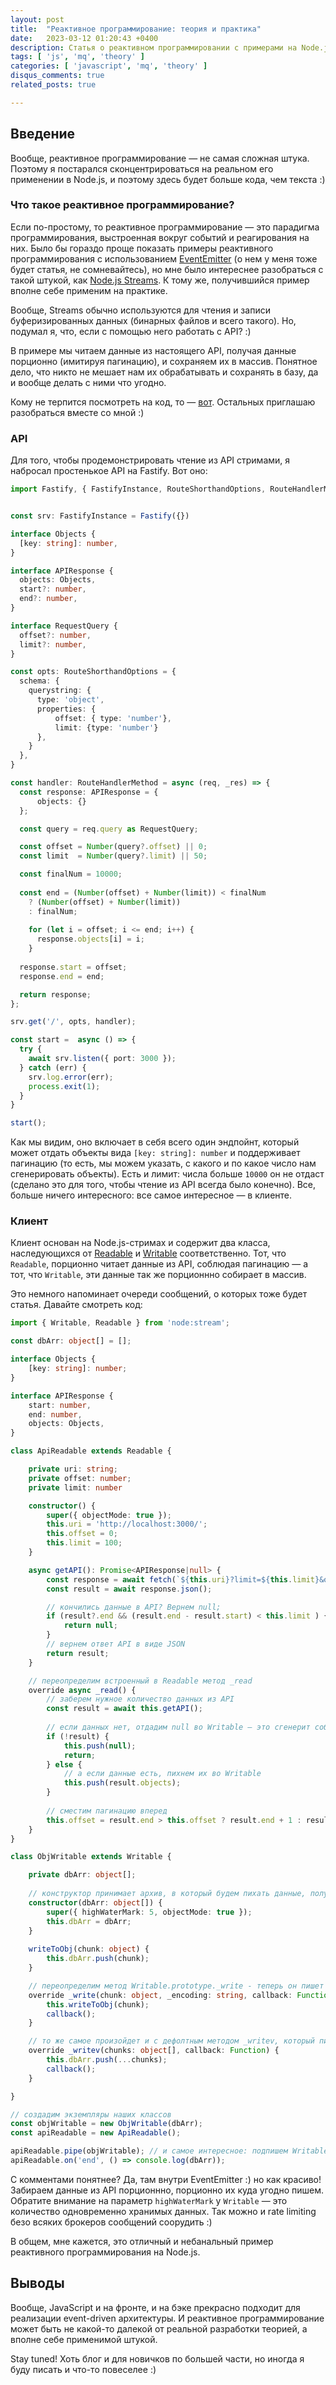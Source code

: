 ```yaml
---
layout: post
title:  "Реактивное программирование: теория и практика"
date:   2023-03-12 01:20:43 +0400
description: Статья о реактивном программировании с примерами на Node.js Streams.
tags: [ 'js', 'mq', 'theory' ]
categories: [ 'javascript', 'mq', 'theory' ]
disqus_comments: true
related_posts: true

---
```


## Введение

Вообще, реактивное программирование — не самая сложная штука. 
Поэтому я постарался сконцентрироваться на реальном его применении в Node.js, и поэтому здесь будет больше кода, чем текста :)

### Что такое реактивное программирование?

Если по-простому, то реактивное программирование — это парадигма программирования, выстроенная вокруг событий и реагирования на них.
Было бы гораздо проще показать примеры реактивного программирования с использованием [EventEmitter](https://nodejs.dev/en/learn/the-nodejs-event-emitter/) (о нем у меня тоже будет статья, не сомневайтесь), но мне было интереснее разобраться с такой штукой, как [Node.js Streams](https://nodejs.org/api/stream.html#stream).
К тому же, получившийся пример вполне себе применим на практике.

Вообще, Streams обычно используются для чтения и записи буферизированных данных (бинарных файлов и всего такого).
Но, подумал я, что, если с помощью него работать с API? :) 

В примере мы читаем данные из настоящего API, получая данные порционно (имитируя пагинацию), и сохраняем их в массив.
Понятное дело, что никто не мешает нам их обрабатывать и сохранять в базу, да и вообще делать с ними что угодно.

Кому не терпится посмотреть на код, то — [вот](https://github.com/sptmru/reactive-programming-on-streams). Остальных приглашаю разобраться вместе со мной :)

### API

Для того, чтобы продемонстрировать чтение из API стримами, я набросал простенькое API на Fastify. Вот оно:

```ts
import Fastify, { FastifyInstance, RouteShorthandOptions, RouteHandlerMethod } from 'fastify'


const srv: FastifyInstance = Fastify({})

interface Objects {
  [key: string]: number,
}

interface APIResponse {
  objects: Objects,
  start?: number,
  end?: number,
}

interface RequestQuery {
  offset?: number,
  limit?: number,
}

const opts: RouteShorthandOptions = {
  schema: {
    querystring: {
      type: 'object',
      properties: {
          offset: { type: 'number'},
          limit: {type: 'number'}
      },
    }
  },
}

const handler: RouteHandlerMethod = async (req, _res) => {
  const response: APIResponse = {
      objects: {}
  };

  const query = req.query as RequestQuery;

  const offset = Number(query?.offset) || 0;
  const limit  = Number(query?.limit) || 50;

  const finalNum = 10000;
  
  const end = (Number(offset) + Number(limit)) < finalNum 
    ? (Number(offset) + Number(limit))
    : finalNum;
  
    for (let i = offset; i <= end; i++) {
      response.objects[i] = i;
    }
  
  response.start = offset;
  response.end = end;

  return response;
};

srv.get('/', opts, handler);

const start =  async () => {
  try {
    await srv.listen({ port: 3000 });
  } catch (err) {
    srv.log.error(err);
    process.exit(1);
  }
}

start();
```

Как мы видим, оно включает в себя всего один эндпойнт, который может отдать объекты вида `[key: string]: number` и поддерживает пагинацию (то есть, мы можем указать, с какого и по какое число нам сгенерировать объекты).
Есть и лимит: числа больше `10000` он не отдаст (сделано это для того, чтобы чтение из API всегда было конечно). 
Все, больше ничего интересного: все самое интересное — в клиенте.

### Клиент

Клиент основан на Node.js-стримах и содержит два класса, наследующихся от [Readable](https://nodejs.org/api/stream.html#class-streamreadable) и [Writable](https://nodejs.org/api/stream.html#class-streamwritable) соответственно.
Тот, что `Readable`, порционно читает данные из API, соблюдая пагинацию — а тот, что `Writable`, эти данные так же порционнно собирает в массив.

Это немного напоминает очереди сообщений, о которых тоже будет статья.
Давайте смотреть код:

```ts
import { Writable, Readable } from 'node:stream';

const dbArr: object[] = [];

interface Objects {
    [key: string]: number;
}

interface APIResponse {
    start: number,
    end: number,
    objects: Objects,
}

class ApiReadable extends Readable {

    private uri: string;
    private offset: number;
    private limit: number

    constructor() {
        super({ objectMode: true });
        this.uri = 'http://localhost:3000/';
        this.offset = 0;
        this.limit = 100;
    }

    async getAPI(): Promise<APIResponse|null> {
        const response = await fetch(`${this.uri}?limit=${this.limit}&offset=${this.offset}`);
        const result = await response.json();

        // кончились данные в API? Вернем null;
        if (result?.end && (result.end - result.start) < this.limit ) {
            return null;
        }
        // вернем ответ API в виде JSON
        return result;
    }

    // переопределим встроенный в Readable метод _read
    override async _read() {
        // заберем нужное количество данных из API
        const result = await this.getAPI();
        
        // если данных нет, отдадим null во Writable — это сгенерит событие end
        if (!result) {
            this.push(null);
            return;
        } else {
            // а если данные есть, пихнем их во Writable
            this.push(result.objects);
        }
        
        // сместим пагинацию вперед
        this.offset = result.end > this.offset ? result.end + 1 : result.end;
    }
}

class ObjWritable extends Writable {

    private dbArr: object[];
    
    // конструктор принимает архив, в который будем пихать данные, полученные от Readable
    constructor(dbArr: object[]) {
        super({ highWaterMark: 5, objectMode: true });
        this.dbArr = dbArr;
    }
    
    writeToObj(chunk: object) {
        this.dbArr.push(chunk);
    }

    // переопределим метод Writable.prototype._write - теперь он пишет в наш массив полученные данные и исполняет свой дефолтный коллбек
    override _write(chunk: object, _encoding: string, callback: Function) {
        this.writeToObj(chunk);
        callback();
    }

    // то же самое произойдет и с дефолтным методом _writev, который пишет несколько кусков (chunks) данных за раз
    override _writev(chunks: object[], callback: Function) {
        this.dbArr.push(...chunks);
        callback();
    }

}

// создадим экземпляры наших классов
const objWritable = new ObjWritable(dbArr);
const apiReadable = new ApiReadable();

apiReadable.pipe(objWritable); // и самое интересное: подпишем Writable на Readable
apiReadable.on('end', () => console.log(dbArr));
```

С комментами понятнее? Да, там внутри EventEmitter :) но как красиво! Забираем данные из API порционнно, порционно их куда угодно пишем.
Обратите внимание на параметр `highWaterMark` у `Writable` — это количество одновременно хранимых данных. Так можно и rate limiting безо всяких брокеров сообщений соорудить :)

В общем, мне кажется, это отличный и небанальный пример реактивного программирования на Node.js.

## Выводы

Вообще, JavaScript и на фронте, и на бэке прекрасно подходит для реализации event-driven архитектуры.
И реактивное программирование может быть не какой-то далекой от реальной разработки теорией, а вполне себе применимой штукой.

Stay tuned! Хоть блог и для новичков по большей части, но иногда я буду писать и что-то повеселее :)

